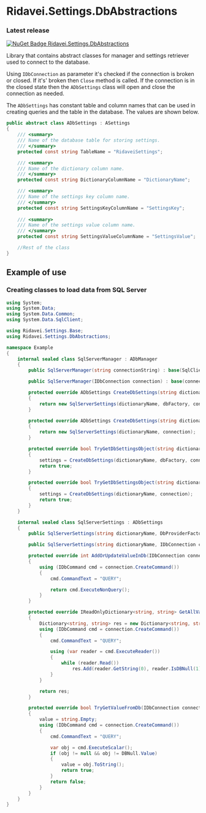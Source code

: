 # Ridavei.Settings.DbAbstractions

### Latest release
[![NuGet Badge Ridavei.Settings.DbAbstractions](https://buildstats.info/nuget/Ridavei.Settings.DbAbstractions)](https://www.nuget.org/packages/Ridavei.Settings.DbAbstractions)

Library that contains abstract classes for manager and settings retriever used to connect to the database.

Using `IDbConnection` as parameter it's checked if the connection is broken or closed. If it's' broken then `Close` method is called.
If the connection is in the closed state then the `ADbSettings` class will open and close the connection as needed.

The `ADbSettings` has constant table and column names that can be used in creating queries and the table in the database. The values are shown below.

```csharp
public abstract class ADbSettings : ASettings
{
    /// <summary>
    /// Name of the database table for storing settings.
    /// </summary>
    protected const string TableName = "RidaveiSettings";

    /// <summary>
    /// Name of the dictionary column name.
    /// </summary>
    protected const string DictionaryColumnName = "DictionaryName";

    /// <summary>
    /// Name of the settings key column name.
    /// </summary>
    protected const string SettingsKeyColumnName = "SettingsKey";
    
    /// <summary>
    /// Name of the settings value column name.
    /// </summary>
    protected const string SettingsValueColumnName = "SettingsValue";

    //Rest of the class
}
```

## Example of use

### Creating classes to load data from SQL Server
```csharp
using System;
using System.Data;
using System.Data.Common;
using System.Data.SqlClient;

using Ridavei.Settings.Base;
using Ridavei.Settings.DbAbstractions;

namespace Example
{
    internal sealed class SqlServerManager : ADbManager
    {
        public SqlServerManager(string connectionString) : base(SqlClientFactory.Instance, connectionString) { }

        public SqlServerManager(IDbConnection connection) : base(connection) { }

        protected override ADbSettings CreateDbSettings(string dictionaryName, DbProviderFactory dbFactory, string connectionString)
        {
            return new SqlServerSettings(dictionaryName, dbFactory, connectionString);
        }

        protected override ADbSettings CreateDbSettings(string dictionaryName, IDbConnection connection)
        {
            return new SqlServerSettings(dictionaryName, connection);
        }

        protected override bool TryGetDbSettingsObject(string dictionaryName, DbProviderFactory dbFactory, string connectionString, out ASettings settings)
        {
            settings = CreateDbSettings(dictionaryName, dbFactory, connectionString);
            return true;
        }

        protected override bool TryGetDbSettingsObject(string dictionaryName, IDbConnection connection, out ASettings settings)
        {
            settings = CreateDbSettings(dictionaryName, connection);
            return true;
        }
    }

    internal sealed class SqlServerSettings : ADbSettings
    {
        public SqlServerSettings(string dictionaryName, DbProviderFactory dbFactory, string connectionString) : base(dictionaryName, dbFactory, connectionString) { }

        public SqlServerSettings(string dictionaryName, IDbConnection connection) : base(dictionaryName, connection) { }

        protected override int AddOrUpdateValueInDb(IDbConnection connection, string key, string value)
        {
            using (IDbCommand cmd = connection.CreateCommand())
            {
                cmd.CommandText = "QUERY";

                return cmd.ExecuteNonQuery();
            }
        }

        protected override IReadOnlyDictionary<string, string> GetAllValuesFromDb(IDbConnection connection)
        {
            Dictionary<string, string> res = new Dictionary<string, string>();
            using (IDbCommand cmd = connection.CreateCommand())
            {
                cmd.CommandText = "QUERY";

                using (var reader = cmd.ExecuteReader())
                {
                    while (reader.Read())
                        res.Add(reader.GetString(0), reader.IsDBNull(1) ? string.Empty : reader.GetString(1));
                }
            }

            return res;
        }

        protected override bool TryGetValueFromDb(IDbConnection connection, string key, out string value)
        {
            value = string.Empty;
            using (IDbCommand cmd = connection.CreateCommand())
            {
                cmd.CommandText = "QUERY";

                var obj = cmd.ExecuteScalar();
                if (obj != null && obj != DBNull.Value)
                {
                    value = obj.ToString();
                    return true;
                }
                return false;
            }
        }
    }
}

```